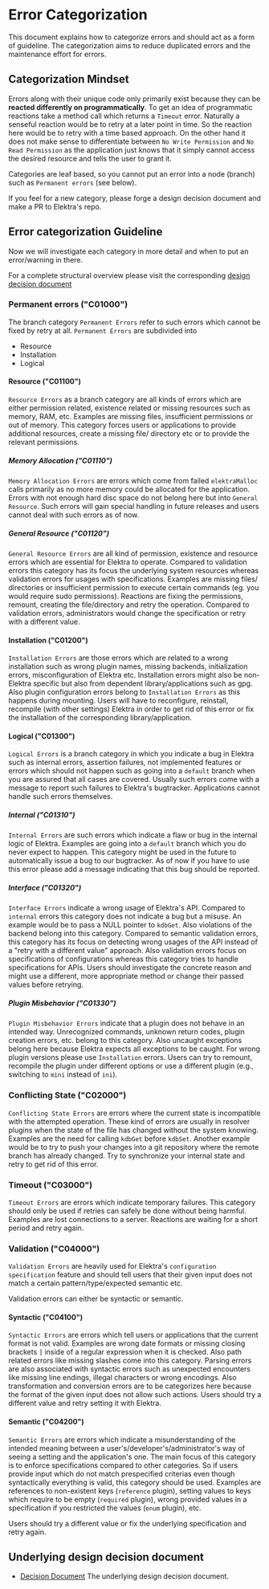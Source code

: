 # Error Categorization

This document explains how to categorize errors and should act as a form of
guideline. The categorization aims to reduce duplicated errors and the
maintenance effort for errors.

## Categorization Mindset

Errors along with their unique code only primarily exist because they can be
**reacted differently on programmatically**. To get an idea of programmatic
reactions take a method call which returns a `Timeout` error. Naturally a
senseful reaction would be to retry at a later point in time. So the reaction
here would be to retry with a time based approach. On the other hand it does not
make sense to differentiate between `No Write Permission` and `No Read Permission`
as the application just knows that it simply cannot access the desired resource
and tells the user to grant it.

Categories are leaf based, so you cannot put an error into a node (branch) such
as `Permanent errors` (see below).

If you feel for a new category, please forge a design decision document and make
a PR to Elektra's repo.

## Error categorization Guideline

Now we will investigate each category in more detail and when to put an
error/warning in there.

For a complete structural overview please visit the corresponding [design
decision document](../decisions/error_codes.md)

### Permanent errors ("C01000")

The branch category `Permanent Errors` refer to such errors which cannot be
fixed by retry at all. `Permanent Errors` are subdivided into

- Resource
- Installation
- Logical

#### Resource ("C01100")

`Resource Errors` as a branch category are all kinds of errors which are either
permission related, existence related or missing resources such as memory, RAM,
etc. Examples are missing files, insufficient permissions or out of memory. This
category forces users or applications to provide additional resources, create a
missing file/ directory etc or to provide the relevant permissions.

##### Memory Allocation ("C01110")

`Memory Allocation Errors` are errors which come from failed `elektraMalloc`
calls primarily as no more memory could be allocated for the application. Errors
with not enough hard disc space do not belong here but into `General Resource`.
Such errors will gain special handling in future releases and users cannot deal
with such errors as of now.

##### General Resource ("C01120")

`General Resource Errors` are all kind of permission, existence and resource
errors which are essential for Elektra to operate. Compared to validation errors
this category has its focus the underlying system resources whereas validation
errors for usages with specifications. Examples are missing files/ directories
or insufficient permission to execute certain commands (eg. you would require
sudo permissions). Reactions are fixing the permissions, remount, creating the
file/directory and retry the operation. Compared to validation errors,
administrators would change the specification or retry with a different value.

#### Installation ("C01200")

`Installation Errors` are those errors which are related to a wrong installation
such as wrong plugin names, missing backends, initialization errors,
misconfiguration of Elektra etc. Installation errors might also be non-Elektra
specific but also from dependent library/applications such as gpg. Also plugin
configuration errors belong to `Installation Errors` as this happens during
mounting. Users will have to reconfigure, reinstall, recompile (with other
settings) Elektra in order to get rid of this error or fix the installation of
the corresponding library/application.

#### Logical ("C01300")

`Logical Errors` is a branch category in which you indicate a bug in Elektra
such as internal errors, assertion failures, not implemented features or errors
which should not happen such as going into a `default` branch when you are
assured that all cases are covered. Usually such errors come with a message to
report such failures to Elektra's bugtracker. Applications cannot handle such
errors themselves.

##### Internal ("C01310")

`Internal Errors` are such errors which indicate a flaw or bug in the internal
logic of Elektra. Examples are going into a `default` branch which you do never
expect to happen. This category might be used in the future to automatically
issue a bug to our bugtracker. As of now if you have to use this error please
add a message indicating that this bug should be reported.

##### Interface ("C01320")

`Interface Errors` indicate a wrong usage of Elektra's API. Compared to
`internal` errors this category does not indicate a bug but a misuse. An example
would be to pass a NULL pointer to `kdbGet`. Also violations of the backend
belong into this category. Compared to semantic validation errors, this category
has its focus on detecting wrong usages of the API instead of a "retry with a
different value" approach. Also validation errors focus on specifications of
configurations whereas this category tries to handle specifications for APIs.
Users should investigate the concrete reason and might use a different, more
appropriate method or change their passed values before retrying.

##### Plugin Misbehavior ("C01330")

`Plugin Misbehavior Errors` indicate that a plugin does not behave in an
intended way. Unrecognized commands, unknown return codes, plugin creation
errors, etc. belong to this category. Also uncaught exceptions belong here
because Elektra expects all exceptions to be caught. For wrong plugin versions
please use `Installation` errors. Users can try to remount, recompile the plugin
under different options or use a different plugin (e.g., switching to `mini`
instead of `ini`).

### Conflicting State ("C02000")

`Conflicting State Errors` are errors where the current state is incompatible
with the attempted operation. These kind of errors are usually in resolver
plugins when the state of the file has changed without the system knowing.
Examples are the need for calling `kdbGet` before `kdbSet`. Another example
would be to try to push your changes into a git repository where the remote
branch has already changed. Try to synchronize your internal state and retry to
get rid of this error.

### Timeout ("C03000")

`Timeout Errors` are errors which indicate temporary failures. This category
should only be used if retries can safely be done without being harmful.
Examples are lost connections to a server. Reactions are waiting for a short
period and retry again.

### Validation ("C04000")

`Validation Errors` are heavily used for Elektra's `configuration specification`
feature and should tell users that their given input does not match a certain
pattern/type/expected semantic etc.

Validation errors can either be syntactic or semantic.

#### Syntactic ("C04100")

`Syntactic Errors` are errors which tell users or applications that the current
format is not valid. Examples are wrong date formats or missing closing brackets
`]` inside of a regular expression when it is checked. Also path related errors
like missing slashes come into this category. Parsing errors are also associated
with syntactic errors such as unexpected encounters like missing line endings,
illegal characters or wrong encodings. Also transformation and conversion errors
are to be categorizes here because the format of the given input does not allow
such actions. Users should try a different value and retry setting it with
Elektra.

#### Semantic ("C04200")

`Semantic Errors` are errors which indicate a misunderstanding of the intended
meaning between a user's/developer's/administrator's way of seeing a setting and
the application's one. The main focus of this category is to enforce
specifications compared to other categories. So if users provide input which do
not match prespecified criterias even though syntactically everything is valid,
this category should be used. Examples are references to non-existent keys
(`reference` plugin), setting values to keys which require to be empty
(`required` plugin), wrong provided values in a specification if you restricted
the values (`enum` plugin), etc.

Users should try a different value or fix the underlying specification and retry
again.

## Underlying design decision document

- [Decision Document](../decisions/error_codes.md) The underlying design
  decision document.
